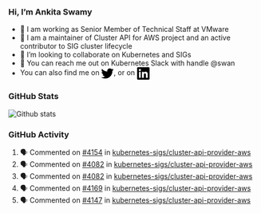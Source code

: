 ### Hi, I’m Ankita Swamy

- 💼 I am working as Senior Member of Technical Staff at VMware
- 👀 I am a maintainer of Cluster API for AWS project and an active contributor to SIG cluster lifecycle
- 💞️ I’m looking to collaborate on Kubernetes and SIGs
- 💬 You can reach me out on Kubernetes Slack with handle @swan
- You can also find me on <a href="https://twitter.com/SwamyAnkita" target="blank"><img align="center" src="https://raw.githubusercontent.com/Ankitasw/Ankitasw/master/svg/twitter.svg" alt="Ankitasw" height="25" width="25" color="#1DA1f2" /></a>, or on <a href="https://www.linkedin.com/in/Ankitaswamy/" target="blank"><img align="center" src="https://raw.githubusercontent.com/Ankitasw/Ankitasw/master/svg/linkedin.svg" alt="Ankitasw" height="25" width="25" /></a>

### GitHub Stats
![Github stats](https://github-readme-stats.vercel.app/api?username=Ankitasw&count_private=true&show_icons=true&theme=tokyonight)

### GitHub Activity 
<!--START_SECTION:activity-->
1. 🗣 Commented on [#4154](https://github.com/kubernetes-sigs/cluster-api-provider-aws/issues/4154) in [kubernetes-sigs/cluster-api-provider-aws](https://github.com/kubernetes-sigs/cluster-api-provider-aws)
2. 🗣 Commented on [#4082](https://github.com/kubernetes-sigs/cluster-api-provider-aws/issues/4082) in [kubernetes-sigs/cluster-api-provider-aws](https://github.com/kubernetes-sigs/cluster-api-provider-aws)
3. 🗣 Commented on [#4082](https://github.com/kubernetes-sigs/cluster-api-provider-aws/issues/4082) in [kubernetes-sigs/cluster-api-provider-aws](https://github.com/kubernetes-sigs/cluster-api-provider-aws)
4. 🗣 Commented on [#4169](https://github.com/kubernetes-sigs/cluster-api-provider-aws/issues/4169) in [kubernetes-sigs/cluster-api-provider-aws](https://github.com/kubernetes-sigs/cluster-api-provider-aws)
5. 🗣 Commented on [#4147](https://github.com/kubernetes-sigs/cluster-api-provider-aws/issues/4147) in [kubernetes-sigs/cluster-api-provider-aws](https://github.com/kubernetes-sigs/cluster-api-provider-aws)
<!--END_SECTION:activity-->
